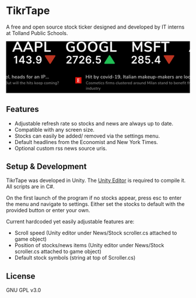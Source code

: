 # TikrTape
A free and open source stock ticker designed and developed by IT interns at Tolland Public Schools. 

![screenshot](https://github.com/Tolland-Public-Schools/TikrTape/blob/main/ScreenShot.png)

## Features

- Adjustable refresh rate so stocks and news are always up to date.
- Compatible with any screen size.
- Stocks can easily be added/ removed via the settings menu.
- Default headlines from the Economist and New York Times.
- Optional custom rss news source uris.

## Setup & Development

TikrTape was developed in Unity. The [Unity Editor](https://unity3d.com/unity/whats-new/) is required to compile it. All scripts are in C#.

On the first launch of the program if no stocks appear, press esc to enter the menu and navigate to settings. Either set the stocks to default with the provided button or enter your own.

Current hardcoded yet easily adjustable features are:

 - Scroll speed (Unity editor under News/Stock scroller.cs attached to game object) 
 - Position of stocks/news items (Unity editor under News/Stock scroller.cs attached to game object)
 - Default stock symbols (string at top of Scroller.cs)

## License
GNU GPL v3.0
